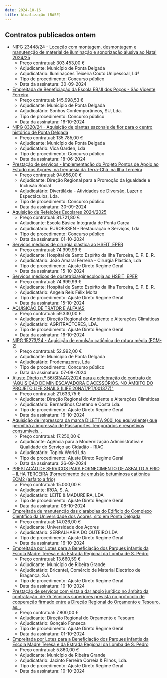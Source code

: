 ```yaml
---
date: 2024-10-16
title: Atualização (BASE)
---
```

## Contratos publicados ontem

* [NIPG 23448/24 - Locação com montagem, desmontagem e manutenção de material de iluminação e sonorização alusiva ao Natal 2024/25](https://www.base.gov.pt/Base4/pt/detalhe/?type=contratos&id=10972105)
  * Preço contratual: 303.453,00 €
  * Adjudicante: Município de Ponta Delgada
  * Adjudicatário: Iluminações Teixeira Couto Unipessoal, Ldª
  * Tipo de procedimento: Concurso público
  * Data da assinatura: 30-09-2024
* [Empreitada de Beneficiação da Escola EB/JI dos Poços - São Vicente Ferreira](https://www.base.gov.pt/Base4/pt/detalhe/?type=contratos&id=10974436)
  * Preço contratual: 145.998,53 €
  * Adjudicante: Município de Ponta Delgada
  * Adjudicatário: Sonhos Contemporâneos, SU, Lda.
  * Tipo de procedimento: Concurso público
  * Data da assinatura: 16-10-2024
* [NIPG 8320/24 - Aquisição de plantas sazonais de flor para o centro histórico de Ponta Delgada](https://www.base.gov.pt/Base4/pt/detalhe/?type=contratos&id=10972851)
  * Preço contratual: 135.785,00 €
  * Adjudicante: Município de Ponta Delgada
  * Adjudicatário: Vica Garden, Lda
  * Tipo de procedimento: Concurso público
  * Data da assinatura: 18-06-2024
* [Prestação de serviços - Implementação do Projeto Pontos de Apoio ao Estudo nos Açores, na freguesia da Terra-Chã, na Ilha Terceira](https://www.base.gov.pt/Base4/pt/detalhe/?type=contratos&id=10973200)
  * Preço contratual: 94.656,00 €
  * Adjudicante: Direção Regional para a Promoção da Igualdade e Inclusão Social
  * Adjudicatário: Divertiláxia - Atividades de Diversão, Lazer e Espectáculos, Lda.
  * Tipo de procedimento: Concurso público
  * Data da assinatura: 30-09-2024
* [Aquisição de Refeições Escolares 2024/2025](https://www.base.gov.pt/Base4/pt/detalhe/?type=contratos&id=10973139)
  * Preço contratual: 81.721,80 €
  * Adjudicante: Escola Básica Integrada de Ponta Garça
  * Adjudicatário: EUROESSEN - Restauração e Serviços, Lda
  * Tipo de procedimento: Concurso público
  * Data da assinatura: 01-10-2024
* [Serviços médicos de cirurgia plástica ao HSEIT, EPER](https://www.base.gov.pt/Base4/pt/detalhe/?type=contratos&id=10973466)
  * Preço contratual: 74.999,99 €
  * Adjudicante: Hospital de Santo Espírito da Ilha Terceira, E. P. E. R.
  * Adjudicatário: João Amaral Ferreira - Cirurgia Plástica, Lda
  * Tipo de procedimento: Ajuste Direto Regime Geral
  * Data da assinatura: 15-10-2024
* [Serviços médicos de obstetrícia/ginecologia ao HSEIT, EPER](https://www.base.gov.pt/Base4/pt/detalhe/?type=contratos&id=10974021)
  * Preço contratual: 74.999,99 €
  * Adjudicante: Hospital de Santo Espírito da Ilha Terceira, E. P. E. R.
  * Adjudicatário: Angela Reis Félix Moita
  * Tipo de procedimento: Ajuste Direto Regime Geral
  * Data da assinatura: 15-10-2024
* [AQUISIÇÃO DE TRATOR E ALFAIAS](https://www.base.gov.pt/Base4/pt/detalhe/?type=contratos&id=10973391)
  * Preço contratual: 59.330,00 €
  * Adjudicante: Direção Regional do Ambiente e Alterações Climáticas
  * Adjudicatário: AGRITRACTORES, LDA.
  * Tipo de procedimento: Ajuste Direto Regime Geral
  * Data da assinatura: 16-10-2024
* [NIPG 15273/24 - Aquisição de emulsão catiónica de rotura média (ECM-2)](https://www.base.gov.pt/Base4/pt/detalhe/?type=contratos&id=10972219)
  * Preço contratual: 52.992,00 €
  * Adjudicante: Município de Ponta Delgada
  * Adjudicatário: Prodemazores, Lda
  * Tipo de procedimento: Concurso público
  * Data da assinatura: 07-08-2024
* [Ajuste Direto n.º 56/SRAAC/2024 para a celebração de contrato de “AQUISIÇÃO DE MINIESCAVADORA E ACESSÓRIOS, NO ÂMBITO DO PROJETO LIFE SNAILS (LIFE 20NAT/PT/001377)"](https://www.base.gov.pt/Base4/pt/detalhe/?type=contratos&id=10974338)
  * Preço contratual: 21.633,75 €
  * Adjudicante: Direção Regional do Ambiente e Alterações Climáticas
  * Adjudicatário: Bernardinos Caetano e Costa Lda.
  * Tipo de procedimento: Ajuste Direto Regime Geral
  * Data da assinatura: 16-10-2024
* [Aquisição de impressora da marca DILETTA 900i (ou equivalente) que permitirá a impressão de Passaportes Temporários e respetivos consumíveis. .](https://www.base.gov.pt/Base4/pt/detalhe/?type=contratos&id=10974462)
  * Preço contratual: 17.250,00 €
  * Adjudicante: Agência para a Modernização Administrativa e Qualidade do Serviço ao Cidadão - RIAC
  * Adjudicatário: Topick World Lda
  * Tipo de procedimento: Ajuste Direto Regime Geral
  * Data da assinatura: 26-09-2024
* [PRESTAÇÃO DE SERVIÇOS PARA FORNECIMENTO DE ASFALTO A FRIO – ILHA TERCEIRA (Fornecimento de emulsão betuminosa catiónica ECM2 (asfalto a frio)](https://www.base.gov.pt/Base4/pt/detalhe/?type=contratos&id=10973348)
  * Preço contratual: 15.000,00 €
  * Adjudicante: IROA, S. A.
  * Adjudicatário: LEITE & MADUREIRA, LDA
  * Tipo de procedimento: Ajuste Direto Regime Geral
  * Data da assinatura: 08-10-2024
* [Empreitada de manutenção das claraboias do Edifício do Complexo Científico da Universidade dos Açores, sito em Ponta Delgada](https://www.base.gov.pt/Base4/pt/detalhe/?type=contratos&id=10974330)
  * Preço contratual: 14.026,00 €
  * Adjudicante: Universidade dos Açores
  * Adjudicatário: SERRALHARIA DO OUTEIRO LDA 
  * Tipo de procedimento: Ajuste Direto Regime Geral
  * Data da assinatura: 16-10-2024
* [Empreitada por Lotes para a Beneficiação dos Parques infantis da Escola Madre Teresa e da Estrada Regional da Lomba de S. Pedro](https://www.base.gov.pt/Base4/pt/detalhe/?type=contratos&id=10974264)
  * Preço contratual: 13.660,59 €
  * Adjudicante: Município de Ribeira Grande
  * Adjudicatário: Bricantel, Comércio de Material Electrico de Bragança, S.A.
  * Tipo de procedimento: Ajuste Direto Regime Geral
  * Data da assinatura: 10-10-2024
* [Prestação de serviços com vista a dar apoio jurídico no âmbito da contratação, de 75 técnicos superiores prevista no protocolo de cooperação firmado entre a Direção Regional do Orçamento e Tesouro, as...](https://www.base.gov.pt/Base4/pt/detalhe/?type=contratos&id=10972534)
  * Preço contratual: 7.800,00 €
  * Adjudicante: Direção Regional do Orçamento e Tesouro
  * Adjudicatário: Gonçalo Fonseca
  * Tipo de procedimento: Ajuste Direto Regime Geral
  * Data da assinatura: 01-10-2024
* [Empreitada por Lotes para a Beneficiação dos Parques infantis da Escola Madre Teresa e da Estrada Regional da Lomba de S. Pedro](https://www.base.gov.pt/Base4/pt/detalhe/?type=contratos&id=10974296)
  * Preço contratual: 5.860,00 €
  * Adjudicante: Município de Ribeira Grande
  * Adjudicatário: Jacinto Ferreira Correia & Filhos, Lda.
  * Tipo de procedimento: Ajuste Direto Regime Geral
  * Data da assinatura: 10-10-2024

